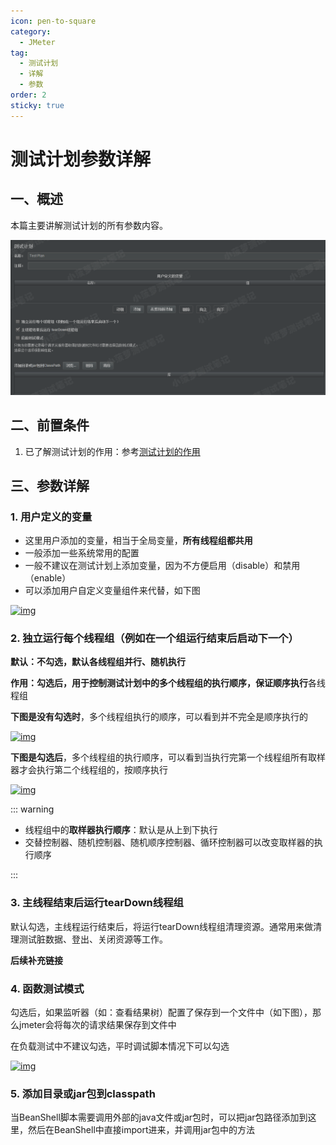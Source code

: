 ```yaml
---
icon: pen-to-square
category:
  - JMeter
tag:
  - 测试计划
  - 详解
  - 参数
order: 2
sticky: true
---
```


# 测试计划参数详解

## 一、概述

本篇主要讲解测试计划的所有参数内容。

![测试计划参数](/assets/jmeter/1896874-20200503194917613-1313384110.png)

## 二、前置条件

1. 已了解测试计划的作用：参考[测试计划的作用](./intro.md) 

## 三、参数详解

### 1. 用户定义的变量

- 这里用户添加的变量，相当于全局变量，**所有线程组都共用**
- 一般添加一些系统常用的配置
- 一般不建议在测试计划上添加变量，因为不方便启用（disable）和禁用（enable）
- 可以添加用户自定义变量组件来代替，如下图

[![img](https://img2020.cnblogs.com/blog/1896874/202005/1896874-20200503194414197-1918792892.png)](https://img2020.cnblogs.com/blog/1896874/202005/1896874-20200503194414197-1918792892.png)

 

### 2. 独立运行每个线程组（例如在一个组运行结束后启动下一个）

**默认：**不勾选，默认**各线程组并行、随机执行**

**作用：**勾选后，用于控制测试计划中的多个线程组的执行顺序，保证**顺序执行**各线程组

**下图是没有勾选时**，多个线程组执行的顺序，可以看到并不完全是顺序执行的

[![img](https://img2020.cnblogs.com/blog/1896874/202005/1896874-20200503204153048-983026927.png)](https://img2020.cnblogs.com/blog/1896874/202005/1896874-20200503204153048-983026927.png)

 

**下图是勾选后**，多个线程组的执行顺序，可以看到当执行完第一个线程组所有取样器才会执行第二个线程组的，按顺序执行

[![img](https://img2020.cnblogs.com/blog/1896874/202005/1896874-20200503204257442-9500099.png)](https://img2020.cnblogs.com/blog/1896874/202005/1896874-20200503204257442-9500099.png)

 ::: warning

- 线程组中的**取样器执行顺序**：默认是从上到下执行
- 交替控制器、随机控制器、随机顺序控制器、循环控制器可以改变取样器的执行顺序

::: 

### 3. 主线程结束后运行tearDown线程组

默认勾选，主线程运行结束后，将运行tearDown线程组清理资源。通常用来做清理测试脏数据、登出、关闭资源等工作。

**后续补充链接**

### 4. 函数测试模式

勾选后，如果监听器（如：查看结果树）配置了保存到一个文件中（如下图），那么jmeter会将每次的请求结果保存到文件中

在负载测试中不建议勾选，平时调试脚本情况下可以勾选

[![img](https://img2020.cnblogs.com/blog/1896874/202005/1896874-20200503205621527-613111783.png)](https://img2020.cnblogs.com/blog/1896874/202005/1896874-20200503205621527-613111783.png)

 

### 5. 添加目录或jar包到classpath

当BeanShell脚本需要调用外部的java文件或jar包时，可以把jar包路径添加到这里，然后在BeanShell中直接import进来，并调用jar包中的方法
